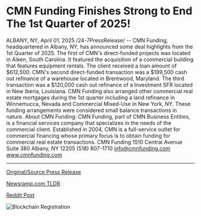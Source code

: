 # CMN Funding Finishes Strong to End The 1st Quarter of 2025!

ALBANY, NY, April 01, 2025 /24-7PressRelease/ -- CMN Funding, headquartered in Albany, NY, has announced some deal highlights from the 1st Quarter of 2025.  The first of CMN's direct-funded projects was located in Aiken, South Carolina. It featured the acquisition of a commercial building that features equipment rentals. The client received a loan amount of $612,500. CMN's second direct-funded transaction was a $199,500 cash out refinance of a warehouse located in Brentwood, Maryland. The third transaction was a $120,000 cash out refinance of a Investment SFR located in New Iberia, Louisiana.   CMN Funding also arranged other commercial real estate mortgages during the 1st quarter including a land refinance in Winnemucca, Nevada and Commercial Mixed-Use in New York, NY. These funding arrangements were considered small balance transactions in nature.  About CMN Funding:  CMN Funding, part of CMN Business Entities, is a financial services company that specializes in the needs of the commercial client. Established in 2004, CMN is a full-service outlet for commercial financing whose primary focus is to obtain funding for commercial real estate transactions.  CMN Funding 1510 Central Avenue Suite 380 Albany, NY 12205 (518) 807-1710 info@cmnfunding.com www.cmnfunding.com 

---

[Original/Source Press Release](https://www.24-7pressrelease.com/press-release/521241/cmn-funding-finishes-strong-to-end-the-1st-quarter-of-2025)
                    

[Newsramp.com TLDR](https://newsramp.com/curated-news/cmn-funding-reveals-1st-quarter-2025-deal-highlights-in-various-locations/678ce2109f6b1dfccd3ed08e65c1aff9) 

 



[Reddit Post](https://www.reddit.com/r/Business_NewsRamp/comments/1jopq1x/cmn_funding_reveals_1st_quarter_2025_deal/) 



![Blockchain Registration](https://cdn.newsramp.app/24-7PressRelease/qrcode/254/1/waitREaY.webp)